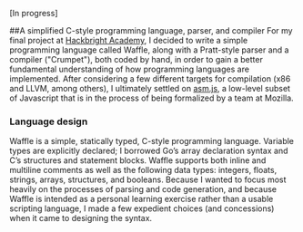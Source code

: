 [In progress]

##A simplified C-style programming language, parser, and compiler
For my final project at [Hackbright Academy](http://www.hackbrightacademy.com), I decided to write a simple programming language called Waffle, along with a Pratt-style parser and a compiler ("Crumpet"), both coded by hand, in order to gain a better fundamental understanding of how programming languages are implemented. After considering a few different targets for compilation (x86 and LLVM, among others), I ultimately settled on [asm.js](http://www.asmjs.org), a low-level subset of Javascript that is in the process of being formalized by a team at Mozilla.

### Language design
Waffle is a simple, statically typed, C-style programming language. Variable types are explicitly declared; I borrowed Go’s array declaration syntax and C’s structures and statement blocks. Waffle supports both inline and multiline comments as well as the following data types: integers, floats, strings, arrays, structures, and booleans. Because I wanted to focus most heavily on the processes of parsing and code generation, and because Waffle is intended as a personal learning exercise rather than a usable scripting language, I made a few expedient choices (and concessions) when it came to designing the syntax.
